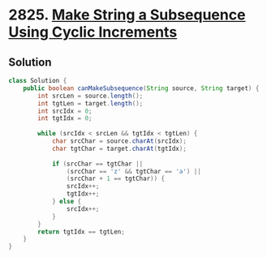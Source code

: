 # 2825. [Make String a Subsequence Using Cyclic Increments](https://leetcode.com/problems/make-string-a-subsequence-using-cyclic-increments/description/?envType=daily-question&envId=2024-12-04)

## Solution

```java
class Solution {
    public boolean canMakeSubsequence(String source, String target) {
        int srcLen = source.length();
        int tgtLen = target.length();
        int srcIdx = 0;
        int tgtIdx = 0;
        
        while (srcIdx < srcLen && tgtIdx < tgtLen) {
            char srcChar = source.charAt(srcIdx);
            char tgtChar = target.charAt(tgtIdx);
            
            if (srcChar == tgtChar || 
                (srcChar == 'z' && tgtChar == 'a') || 
                (srcChar + 1 == tgtChar)) {
                srcIdx++;
                tgtIdx++;
            } else {
                srcIdx++;
            }
        }
        return tgtIdx == tgtLen;
    }
}
```

